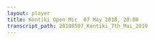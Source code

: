 ```yaml
---
layout: player
title: Kontiki Open Mic  07 May 2018, 20:00
transcript_path: 20180507_Kontiki_7th_Mai_2019
---
```

